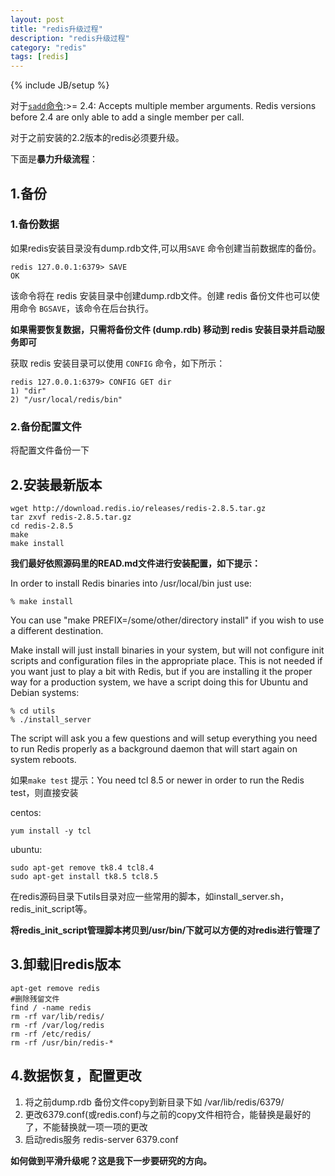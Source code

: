 ```yaml
---
layout: post
title: "redis升级过程"
description: "redis升级过程"
category: "redis"
tags: [redis]
---
```

{% include JB/setup %}
<p>对于<a href="http://redis.io/commands/sadd"><code>sadd</code>命令</a>:>= 2.4: Accepts multiple member arguments. Redis versions before 2.4 are only able to add a single member per call.</p>

<p>对于之前安装的2.2版本的redis必须要升级。</p>

<p>下面是<strong>暴力升级流程</strong>：</p>

<!--more-->

<h2>1.备份</h2>

<h3>1.备份数据</h3>

<p>如果redis安装目录没有dump.rdb文件,可以用<code>SAVE</code> 命令创建当前数据库的备份。</p>

<pre><code>redis 127.0.0.1:6379&gt; SAVE 
OK
</code></pre>

<p>该命令将在 redis 安装目录中创建dump.rdb文件。创建 redis 备份文件也可以使用命令 <code>BGSAVE</code>，该命令在后台执行。</p>

<p><strong>如果需要恢复数据，只需将备份文件 (dump.rdb) 移动到 redis 安装目录并启动服务即可</strong></p>

<p>获取 redis 安装目录可以使用 <code>CONFIG</code> 命令，如下所示：</p>

<pre><code>redis 127.0.0.1:6379&gt; CONFIG GET dir
1) "dir"
2) "/usr/local/redis/bin"
</code></pre>

<h3>2.备份配置文件</h3>

<p>将配置文件备份一下</p>

<h2>2.安装最新版本</h2>

<pre><code>wget http://download.redis.io/releases/redis-2.8.5.tar.gz
tar zxvf redis-2.8.5.tar.gz
cd redis-2.8.5
make
make install
</code></pre>

<p><strong>我们最好依照源码里的READ.md文件进行安装配置，如下提示：</strong></p>

<p>In order to install Redis binaries into /usr/local/bin just use:</p>

<pre><code>% make install
</code></pre>

<p>You can use "make PREFIX=/some/other/directory install" if you wish to use a
different destination.</p>

<p>Make install will just install binaries in your system, but will not configure
init scripts and configuration files in the appropriate place. This is not
needed if you want just to play a bit with Redis, but if you are installing
it the proper way for a production system, we have a script doing this
for Ubuntu and Debian systems:</p>

<pre><code>% cd utils
% ./install_server
</code></pre>

<p>The script will ask you a few questions and will setup everything you need
to run Redis properly as a background daemon that will start again on
system reboots.</p>

<p>如果<code>make test</code> 提示：You need tcl 8.5 or newer in order to run the Redis test，则直接安装</p>

<p>centos:</p>

<pre><code>yum install -y tcl
</code></pre>

<p>ubuntu:</p>

<pre><code>sudo apt-get remove tk8.4 tcl8.4
sudo apt-get install tk8.5 tcl8.5
</code></pre>

<p>在redis源码目录下utils目录对应一些常用的脚本，如install_server.sh，redis_init_script等。</p>

<p><strong>将redis_init_script管理脚本拷贝到/usr/bin/下就可以方便的对redis进行管理了</strong></p>

<h2>3.卸载旧redis版本</h2>

<pre><code>apt-get remove redis
#删除残留文件
find / -name redis
rm -rf var/lib/redis/
rm -rf /var/log/redis
rm -rf /etc/redis/
rm -rf /usr/bin/redis-*
</code></pre>

<h2>4.数据恢复，配置更改</h2>

<ol>
<li>将之前dump.rdb 备份文件copy到新目录下如 /var/lib/redis/6379/</li>
<li>更改6379.conf(或redis.conf)与之前的copy文件相符合，能替换是最好的了，不能替换就一项一项的更改</li>
<li>启动redis服务  redis-server 6379.conf</li>
</ol>

<p><strong>如何做到平滑升级呢？这是我下一步要研究的方向。</strong></p>
